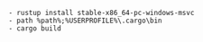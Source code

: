 
    - rustup install stable-x86_64-pc-windows-msvc
    - path %path%;%USERPROFILE%\.cargo\bin
    - cargo build
